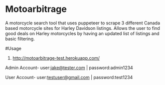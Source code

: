 # Motoarbitrage
A motorcycle search tool that uses puppeteer to scrape 3 different Canada based motorcycle sites for Harley Davidson listings.
Allows the user to find good deals on Harley motorcycles by having an updated list of listings and basic filtering.

#Usage 
1. http://motoarbitrage-test.herokuapp.com/

Admin Account- user:jake@tester.com | password:admin1234

User Account- user:testuser@gmail.com | password:test1234
